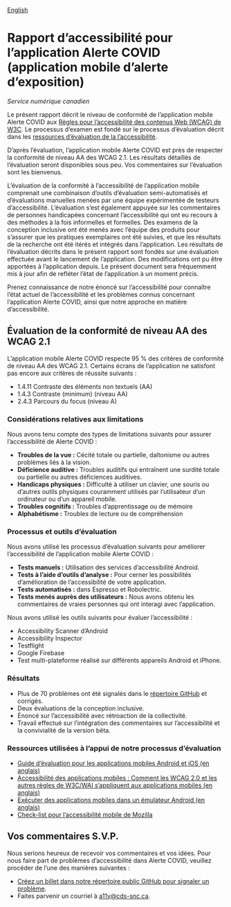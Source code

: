 [English](https://github.com/cds-snc/covid-alert-documentation/blob/main/AccessibilityReport.md)

# Rapport d’accessibilité pour l’application Alerte COVID (application mobile d’alerte d’exposition)

_Service numérique canadien_

Le présent rapport décrit le niveau de conformité de l’application mobile Alerte COVID aux [Règles pour l’accessibilité des contenus Web (WCAG) de W3C](https://www.w3.org/Translations/WCAG20-fr/). Le processus d’examen est fondé sur le processus d’évaluation décrit dans les [ressources d’évaluation de la l’accessibilité](https://www.w3.org/WAI/eval/).

D’après l’évaluation, l’application mobile Alerte COVID est près de respecter la conformité de niveau AA des WCAG 2.1. Les résultats détaillés de l’évaluation seront disponibles sous peu. Vos commentaires sur l’évaluation sont les bienvenus.

L’évaluation de la conformité à l’accessibilité de l’application mobile comprenait une combinaison d’outils d’évaluation semi-automatisés et d’évaluations manuelles menées par une équipe expérimentée de testeurs d’accessibilité. L’évaluation s’est également appuyée sur les commentaires de personnes handicapées concernant l’accessibilité qui ont eu recours à des méthodes à la fois informelles et formelles. Des examens de la conception inclusive ont été menés avec l’équipe des produits pour s’assurer que les pratiques exemplaires ont été suivies, et que les résultats de la recherche ont été itérés et intégrés dans l’application. Les résultats de l’évaluation décrits dans le présent rapport sont fondés sur une évaluation effectuée avant le lancement de l’application. Des modifications ont pu être apportées à l’application depuis. Le présent document sera fréquemment mis à jour afin de refléter l’état de l’application à un moment précis.

Prenez connaissance de notre énoncé sur l’accessibilité pour connaître l’état actuel de l’accessibilité et les problèmes connus concernant l’application Alerte COVID, ainsi que notre approche en matière d’accessibilité. 

## Évaluation de la conformité de niveau AA des WCAG 2.1

L’application mobile Alerte COVID respecte 95 % des critères de conformité de niveau AA des WCAG 2.1. Certains écrans de l’application ne satisfont pas encore aux critères de réussite suivants :

*   1.4.11 Contraste des éléments non textuels (AA) 
*   1.4.3 Contraste (minimum) (niveau AA) 
*   2.4.3 Parcours du focus (niveau A) 

### Considérations relatives aux limitations

Nous avons tenu compte des types de limitations suivants pour assurer l’accessibilité de Alerte COVID :

*   **Troubles de la vue :** Cécité totale ou partielle, daltonisme ou autres problèmes liés à la vision.
*   **Déficience auditive :** Troubles auditifs qui entraînent une surdité totale ou partielle ou autres déficiences auditives.
*   **Handicaps physiques :** Difficulté à utiliser un clavier, une souris ou d’autres outils physiques couramment utilisés par l’utilisateur d’un ordinateur ou d’un appareil mobile.
*   **Troubles cognitifs :** Troubles d’apprentissage ou de mémoire
*   **Alphabétisme :** Troubles de lecture ou de compréhension


### Processus et outils d’évaluation

Nous avons utilisé les processus d’évaluation suivants pour améliorer l’accessibilité de l’application mobile Alerte COVID :

*   **Tests manuels :** Utilisation des services d’accessibilité Android.
*   **Tests à l’aide d’outils d’analyse :** Pour cerner les possibilités d’amélioration de l’accessibilité de votre application.
*   **Tests automatisés :** dans Espresso et Robolectric.
*   **Tests menés auprès des utilisateurs :** Nous avons obtenu les commentaires de vraies personnes qui ont interagi avec l’application.

Nous avons utilisé les outils suivants pour évaluer l’accessibilité :

*   Accessibility Scanner d’Android 
*   Accessibility Inspector 
*   Testflight 
*   Google Firebase
*   Test multi-plateforme réalisé sur différents appareils Android et iPhone.

### Résultats

*   Plus de 70 problèmes ont été signalés dans le [répertoire GitHub](https://github.com/cds-snc/covid-alert-app/issues?q=label%3Aa11y+) et corrigés.
*   Deux évaluations de la conception inclusive.
*   Énoncé sur l’accessibilité avec rétroaction de la collectivité.
*   Travail effectué sur l’intégration des commentaires sur l’accessibilité et la convivialité de la version bêta.

### Ressources utilisées à l’appui de notre processus d’évaluation

* [Guide d’évaluation pour les applications mobiles Android et iOS (en anglais)](https://developer.paciellogroup.com/downloads/TPG_Mobile_Testing_Guide.pdf) 
* [Accessibilité des applications mobiles : Comment les WCAG 2.0 et les autres règles de W3C/WAI s’appliquent aux applications mobiles (en anglais)](https://www.w3.org/TR/mobile-accessibility-mapping/) 
* [Exécuter des applications mobiles dans un émulateur Android (en anglais)](https://developer.android.com/studio/run/emulator) 
* [Check-list pour l’accessibilité mobile de Mozilla](https://developer.mozilla.org/fr/docs/Accessibilit%C3%A9/Checklist_accessibilite_mobile)

## Vos commentaires S.V.P.

Nous serions heureux de recevoir vos commentaires et vos idées. Pour nous faire part de problèmes d’accessibilité dans Alerte COVID, veuillez procéder de l’une des manières suivantes :

*   [Créez un billet dans notre répertoire public GitHub pour signaler un problème](https://github.com/cds-snc/covid-alert-app/issues).
*   Faites parvenir un courriel à [a11y@cds-snc.ca](mailto:a11y@cds-snc.ca).
